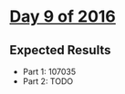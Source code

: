 # [Day 9 of 2016](https://adventofcode.com/2016/day/9)

## Expected Results

- Part 1: 107035
- Part 2: TODO
